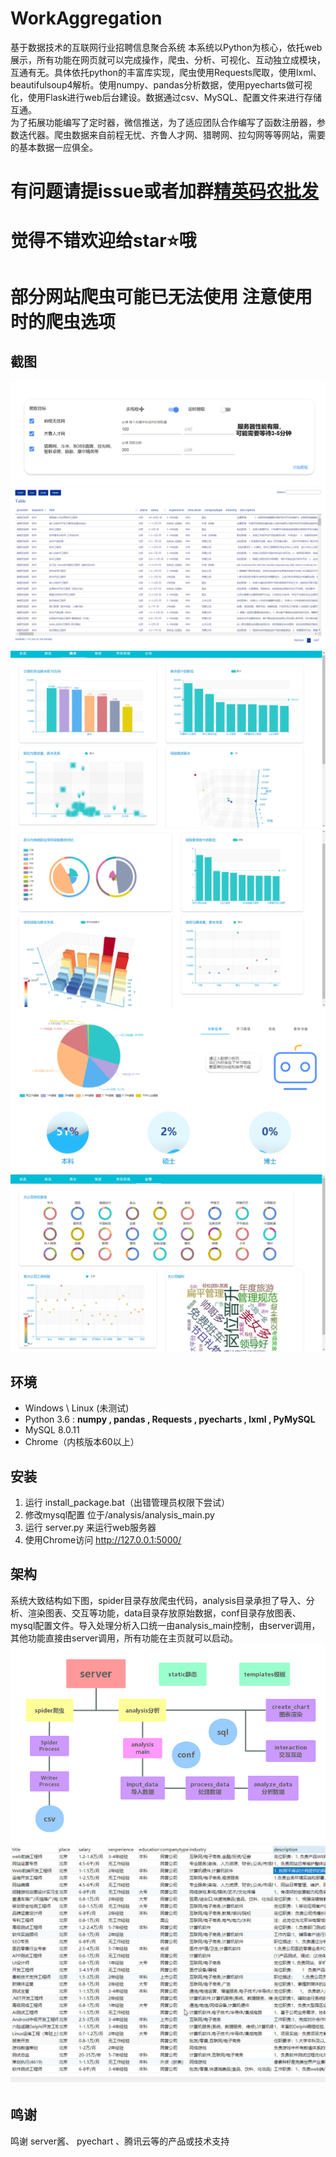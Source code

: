 # WorkAggregation
基于数据技术的互联网行业招聘信息聚合系统
本系统以Python为核心，依托web展示，所有功能在网页就可以完成操作，爬虫、分析、可视化、互动独立成模块，互通有无。具体依托python的丰富库实现，爬虫使用Requests爬取，使用lxml、beautifulsoup4解析。使用numpy、pandas分析数据，使用pyecharts做可视化，使用Flask进行web后台建设。数据通过csv、MySQL、配置文件来进行存储互通。  
为了拓展功能编写了定时器，微信推送，为了适应团队合作编写了函数注册器，参数迭代器。爬虫数据来自前程无忧、齐鲁人才网、猎聘网、拉勾网等等网站，需要的基本数据一应俱全。

# 有问题请提issue或者加群<a target="_blank" href="//shang.qq.com/wpa/qunwpa?idkey=27e25dff61966a838fa5f96d4e398f7c96566dad85c2b7f9da942d496f5202d6">精英码农批发</a>   
# 觉得不错欢迎给star⭐哦



# 部分网站爬虫可能已无法使用 注意使用时的爬虫选项

## 截图
<img  src="https://github.com/xming521/picture/blob/master/QQ截图20200220123347.png"/>  
<img  src="https://github.com/xming521/picture/blob/master/QQ截图20200220123917.png"/>  
<img  src="https://github.com/xming521/picture/blob/master/QQ截图20200220123715.png"/>  
<img  src="https://github.com/xming521/picture/blob/master/QQ截图20200220123555.png"/>  
<img  src="https://github.com/xming521/picture/blob/master/QQ截图20200220124101.png"/>  
<img  src="https://github.com/xming521/picture/blob/master/QQ截图20200220123731.png"/>  



## 环境
- Windows \ Linux (未测试)
- Python 3.6 : **numpy , pandas , Requests , pyecharts , lxml , PyMySQL**
- MySQL 8.0.11  
- Chrome（内核版本60以上）

## 安装
1. 运行 install_package.bat（出错管理员权限下尝试）   
2. 修改mysql配置 位于/analysis/analysis_main.py 
3. 运行 server.py 来运行web服务器  
4. 使用Chrome访问 http://127.0.0.1:5000/  

## 架构
系统大致结构如下图，spider目录存放爬虫代码，analysis目录承担了导入、分析、渲染图表、交互等功能，data目录存放原始数据，conf目录存放图表、mysql配置文件。导入处理分析入口统一由analysis_main控制，由server调用，其他功能直接由server调用，所有功能在主页就可以启动。
![](https://github.com/xming521/picture/blob/master/job2.png)
![](https://github.com/xming521/picture/blob/master/job1.jpg)




## 鸣谢
鸣谢 server酱、 pyechart 、腾讯云等的产品或技术支持
